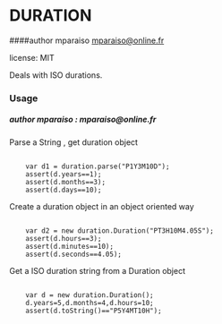 DURATION
========

####author mparaiso <mparaiso@online.fr>

license: MIT

Deals with ISO durations.
<h3>Usage</h3>
<h5>author mparaiso : mparaiso@online.fr</h5>
<p>Parse a String , get duration object</p>
<pre><code>
	var d1 = duration.parse("P1Y3M10D");
	assert(d.years==1);
	assert(d.months==3);
	assert(d.days==10);
</code></pre>
<p>Create a duration object in an object oriented way</p>
<pre><code>
	var d2 = new duration.Duration("PT3H10M4.05S");
	assert(d.hours==3);
	assert(d.minutes==10);
	assert(d.seconds==4.05);
</code></pre>
<p>Get a ISO duration string from a Duration object</p>
<pre><code>
	var d = new duration.Duration();
	d.years=5,d.months=4,d.hours=10;
	assert(d.toString()=="P5Y4MT10H");
</code></pre>